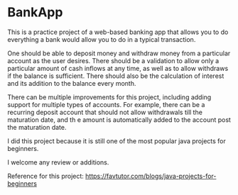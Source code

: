 # BankApp
This is a practice project of a web-based banking app that allows you to do everything a bank would allow you to do in a typical transaction.

One should be able to deposit money and withdraw money from a particular account as the user desires. 
There should be a validation to allow only a particular amount of cash inflows at any time, as well as to allow withdraws if the balance is sufficient. 
There should also be the calculation of interest and its addition to the balance every month.

There can be multiple improvements for this project, including adding support for multiple types of accounts. 
For example, there can be a recurring deposit account that should not allow withdrawals till the maturation date, and th
e amount is automatically added to the account post the maturation date. 

I did this project because it is still one of the most popular java projects for beginners.

I welcome any review or additions.

Reference for this project:
https://favtutor.com/blogs/java-projects-for-beginners
